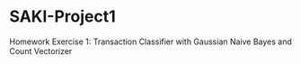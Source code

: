 # SAKI-Project1

Homework Exercise 1: Transaction Classifier with Gaussian Naive Bayes and Count Vectorizer
